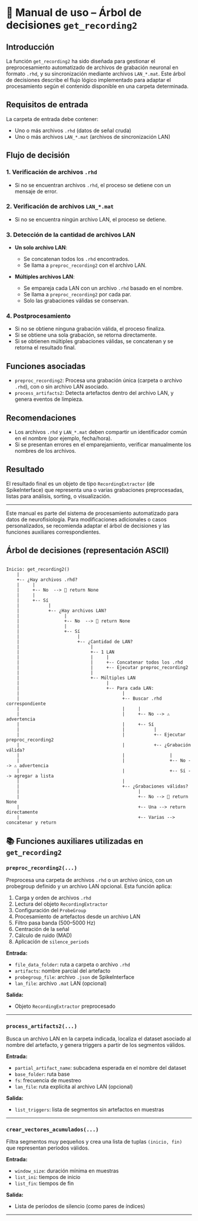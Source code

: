 # 📘 Manual de uso – Árbol de decisiones `get_recording2`

## Introducción

La función `get_recording2` ha sido diseñada para gestionar el preprocesamiento automatizado de archivos de grabación neuronal en formato `.rhd`, y su sincronización mediante archivos `LAN_*.mat`. Este árbol de decisiones describe el flujo lógico implementado para adaptar el procesamiento según el contenido disponible en una carpeta determinada.

## Requisitos de entrada

La carpeta de entrada debe contener:

- Uno o más archivos `.rhd` (datos de señal cruda)
- Uno o más archivos `LAN_*.mat` (archivos de sincronización LAN)

## Flujo de decisión

### 1. Verificación de archivos `.rhd`

- Si no se encuentran archivos `.rhd`, el proceso se detiene con un mensaje de error.

### 2. Verificación de archivos `LAN_*.mat`

- Si no se encuentra ningún archivo LAN, el proceso se detiene.

### 3. Detección de la cantidad de archivos LAN

- **Un solo archivo LAN**:
  - Se concatenan todos los `.rhd` encontrados.
  - Se llama a `preproc_recording2` con el archivo LAN.

- **Múltiples archivos LAN**:
  - Se empareja cada LAN con un archivo `.rhd` basado en el nombre.
  - Se llama a `preproc_recording2` por cada par.
  - Solo las grabaciones válidas se conservan.

### 4. Postprocesamiento

- Si no se obtiene ninguna grabación válida, el proceso finaliza.
- Si se obtiene una sola grabación, se retorna directamente.
- Si se obtienen múltiples grabaciones válidas, se concatenan y se retorna el resultado final.

## Funciones asociadas

- `preproc_recording2`: Procesa una grabación única (carpeta o archivo `.rhd`), con o sin archivo LAN asociado.
- `process_artifacts2`: Detecta artefactos dentro del archivo LAN, y genera eventos de limpieza.

## Recomendaciones

- Los archivos `.rhd` y `LAN_*.mat` deben compartir un identificador común en el nombre (por ejemplo, fecha/hora).
- Si se presentan errores en el emparejamiento, verificar manualmente los nombres de los archivos.

## Resultado

El resultado final es un objeto de tipo `RecordingExtractor` (de SpikeInterface) que representa una o varias grabaciones preprocesadas, listas para análisis, sorting, o visualización.

---

Este manual es parte del sistema de procesamiento automatizado para datos de neurofisiología. Para modificaciones adicionales o casos personalizados, se recomienda adaptar el árbol de decisiones y las funciones auxiliares correspondientes.


## Árbol de decisiones (representación ASCII)
```

Inicio: get_recording2()
    |
    +-- ¿Hay archivos .rhd?
    |     |
    |     +-- No  --> 🚨 return None
    |     |
    |     +-- Sí
    |           |
    |           +-- ¿Hay archivos LAN?
    |                 |
    |                 +-- No  --> 🚨 return None
    |                 |
    |                 +-- Sí
    |                      |
    |                      +-- ¿Cantidad de LAN?
    |                           |
    |                           +-- 1 LAN
    |                           |     |
    |                           |     +-- Concatenar todos los .rhd
    |                           |     +-- Ejecutar preproc_recording2
    |                           |
    |                           +-- Múltiples LAN
    |                                 |
    |                                 +-- Para cada LAN:
    |                                       |
    |                                       +-- Buscar .rhd correspondiente
    |                                       |     |
    |                                       |     +-- No --> ⚠️ advertencia
    |                                       |     +-- Sí
    |                                       |           |
    |                                       |           +-- Ejecutar preproc_recording2
    |                                       |           +-- ¿Grabación válida?
    |                                       |                 |
    |                                       |                 +-- No --> ⚠️ advertencia
    |                                       |                 +-- Sí --> agregar a lista
    |                                       |
    |                                       +-- ¿Grabaciones válidas?
    |                                             |
    |                                             +-- No --> 🚨 return None
    |                                             +-- Una --> return directamente
    |                                             +-- Varias --> concatenar y return
```


## 📚 Funciones auxiliares utilizadas en `get_recording2`

### `preproc_recording2(...)`

Preprocesa una carpeta de archivos `.rhd` o un archivo único, con un probegroup definido y un archivo LAN opcional. Esta función aplica:

1. Carga y orden de archivos `.rhd`
2. Lectura del objeto `RecordingExtractor`
3. Configuración del `ProbeGroup`
4. Procesamiento de artefactos desde un archivo LAN
5. Filtro pasa banda (500–5000 Hz)
6. Centración de la señal
7. Cálculo de ruido (MAD)
8. Aplicación de `silence_periods`

**Entrada:**
- `file_data_folder`: ruta a carpeta o archivo `.rhd`
- `artifacts`: nombre parcial del artefacto
- `probegroup_file`: archivo `.json` de SpikeInterface
- `lan_file`: archivo `.mat` LAN (opcional)

**Salida:**
- Objeto `RecordingExtractor` preprocesado

---

### `process_artifacts2(...)`

Busca un archivo LAN en la carpeta indicada, localiza el dataset asociado al nombre del artefacto, y genera triggers a partir de los segmentos válidos.

**Entrada:**
- `partial_artifact_name`: subcadena esperada en el nombre del dataset
- `base_folder`: ruta base
- `fs`: frecuencia de muestreo
- `lan_file`: ruta explícita al archivo LAN (opcional)

**Salida:**
- `list_triggers`: lista de segmentos sin artefactos en muestras

---

### `crear_vectores_acumulados(...)`

Filtra segmentos muy pequeños y crea una lista de tuplas `(inicio, fin)` que representan períodos válidos.

**Entrada:**
- `window_size`: duración mínima en muestras
- `list_ini`: tiempos de inicio
- `list_fin`: tiempos de fin

**Salida:**
- Lista de períodos de silencio (como pares de índices)

---

